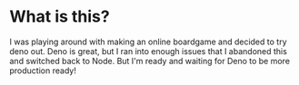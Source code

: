# What is this?

I was playing around with making an online boardgame and decided to try deno out. Deno is great, but I ran into enough issues that I abandoned this and switched back to Node. But I'm ready and waiting for Deno to be more production ready!